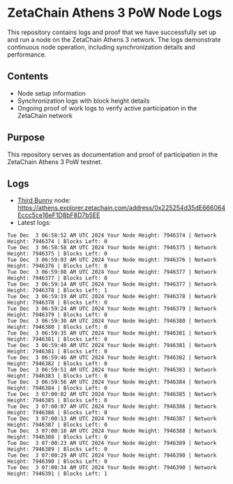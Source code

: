 # ZetaChain Athens 3 PoW Node Logs
This repository contains logs and proof that we have successfully set up and run a node on the ZetaChain Athens 3 network. The logs demonstrate continuous node operation, including synchronization details and performance.

## Contents
- Node setup information
- Synchronization logs with block height details
- Ongoing proof of work logs to verify active participation in the ZetaChain network

## Purpose
This repository serves as documentation and proof of participation in the ZetaChain Athens 3 PoW testnet.

## Logs

- [Third Bunny](https://thirdbunny.xyz/) node: https://athens.explorer.zetachain.com/address/0x225254d35dE666064Eccc5ce16eF1D8bF8D7b5EE
- Latest logs:
```
Tue Dec  3 06:58:52 AM UTC 2024 Your Node Height: 7946374 | Network Height: 7946374 | Blocks Left: 0
Tue Dec  3 06:58:58 AM UTC 2024 Your Node Height: 7946375 | Network Height: 7946375 | Blocks Left: 0
Tue Dec  3 06:59:03 AM UTC 2024 Your Node Height: 7946376 | Network Height: 7946376 | Blocks Left: 0
Tue Dec  3 06:59:08 AM UTC 2024 Your Node Height: 7946377 | Network Height: 7946377 | Blocks Left: 0
Tue Dec  3 06:59:14 AM UTC 2024 Your Node Height: 7946377 | Network Height: 7946378 | Blocks Left: 1
Tue Dec  3 06:59:19 AM UTC 2024 Your Node Height: 7946378 | Network Height: 7946378 | Blocks Left: 0
Tue Dec  3 06:59:24 AM UTC 2024 Your Node Height: 7946379 | Network Height: 7946379 | Blocks Left: 0
Tue Dec  3 06:59:30 AM UTC 2024 Your Node Height: 7946380 | Network Height: 7946380 | Blocks Left: 0
Tue Dec  3 06:59:35 AM UTC 2024 Your Node Height: 7946381 | Network Height: 7946381 | Blocks Left: 0
Tue Dec  3 06:59:40 AM UTC 2024 Your Node Height: 7946381 | Network Height: 7946381 | Blocks Left: 0
Tue Dec  3 06:59:46 AM UTC 2024 Your Node Height: 7946382 | Network Height: 7946382 | Blocks Left: 0
Tue Dec  3 06:59:51 AM UTC 2024 Your Node Height: 7946383 | Network Height: 7946383 | Blocks Left: 0
Tue Dec  3 06:59:56 AM UTC 2024 Your Node Height: 7946384 | Network Height: 7946384 | Blocks Left: 0
Tue Dec  3 07:00:02 AM UTC 2024 Your Node Height: 7946385 | Network Height: 7946385 | Blocks Left: 0
Tue Dec  3 07:00:07 AM UTC 2024 Your Node Height: 7946386 | Network Height: 7946386 | Blocks Left: 0
Tue Dec  3 07:00:13 AM UTC 2024 Your Node Height: 7946387 | Network Height: 7946387 | Blocks Left: 0
Tue Dec  3 07:00:18 AM UTC 2024 Your Node Height: 7946388 | Network Height: 7946388 | Blocks Left: 0
Tue Dec  3 07:00:23 AM UTC 2024 Your Node Height: 7946389 | Network Height: 7946389 | Blocks Left: 0
Tue Dec  3 07:00:29 AM UTC 2024 Your Node Height: 7946390 | Network Height: 7946390 | Blocks Left: 0
Tue Dec  3 07:00:34 AM UTC 2024 Your Node Height: 7946390 | Network Height: 7946391 | Blocks Left: 1
```
